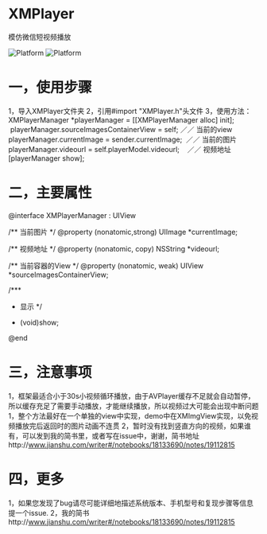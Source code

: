 # XMPlayer
模仿微信短视频播放

![Platform](https://wx4.sinaimg.cn/mw690/e067b31fgy1fl2nfwkfgwj208c0i2acj.jpg)
![Platform](https://wx4.sinaimg.cn/mw690/e067b31fgy1fl2nfwjhbqj208c0i2q4j.jpg)

# 一，使用步骤
1，导入XMPlayer文件夹
2，引用#import "XMPlayer.h"头文件
3，使用方法：
    XMPlayerManager *playerManager = [[XMPlayerManager alloc] init];
    playerManager.sourceImagesContainerView = self; ／／ 当前的view
    playerManager.currentImage = sender.currentImage;  ／／ 当前的图片
    playerManager.videourl = self.playerModel.videourl;    ／／ 视频地址
    [playerManager show];


# 二，主要属性
 
@interface XMPlayerManager : UIView

/** 当前图片 */
@property (nonatomic,strong) UIImage *currentImage;

/** 视频地址 */
@property (nonatomic, copy) NSString *videourl;

/** 当前容器的View */
@property (nonatomic, weak) UIView *sourceImagesContainerView;

/***
 * 显示
 */
- (void)show;


@end

# 三，注意事项
1，框架最适合小于30s小视频循环播放，由于AVPlayer缓存不足就会自动暂停，所以缓存充足了需要手动播放，才能继续播放，所以视频过大可能会出现中断问题
1，整个方法最好在一个单独的view中实现，demo中在XMImgView实现，以免视频播放完后返回时的图片动画不连贯
2，暂时没有找到竖直方向的视频，如果谁有，可以发到我的简书里，或者写在issue中，谢谢，简书地址http://www.jianshu.com/writer#/notebooks/18133690/notes/19112815

# 四，更多
1，如果您发现了bug请尽可能详细地描述系统版本、手机型号和复现步骤等信息 提一个issue.
2，我的简书http://www.jianshu.com/writer#/notebooks/18133690/notes/19112815
 
 
 
